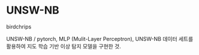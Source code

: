 # UNSW-NB
birdchrips

UNSW-NB / pytorch, MLP (Mulit-Layer Perceptron), UNSW-NB 데이터 세트를 활용하여 지도 학습 기반 이상 탐지 모델을 구현한 것.
